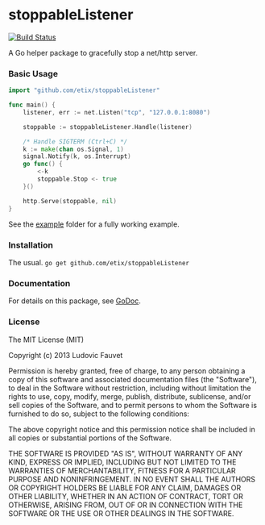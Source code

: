 # stoppableListener

[![Build Status](https://travis-ci.org/etix/stoppableListener.png?branch=master)](https://travis-ci.org/etix/stoppableListener)

A Go helper package to gracefully stop a net/http server.

### Basic Usage

```go
import "github.com/etix/stoppableListener"

func main() {
    listener, err := net.Listen("tcp", "127.0.0.1:8080")

    stoppable := stoppableListener.Handle(listener)

    /* Handle SIGTERM (Ctrl+C) */
    k := make(chan os.Signal, 1)
    signal.Notify(k, os.Interrupt)
    go func() {
        <-k
        stoppable.Stop <- true
    }()

    http.Serve(stoppable, nil)
}

```

See the [example](https://github.com/etix/stoppableListener/tree/master/example) folder for a fully working example.

### Installation

The usual. `go get github.com/etix/stoppableListener`

### Documentation

For details on this package, see [GoDoc](http://godoc.org/github.com/etix/stoppableListener).

### License

The MIT License (MIT)

Copyright (c) 2013 Ludovic Fauvet

Permission is hereby granted, free of charge, to any person obtaining a copy
of this software and associated documentation files (the "Software"), to deal
in the Software without restriction, including without limitation the rights
to use, copy, modify, merge, publish, distribute, sublicense, and/or sell
copies of the Software, and to permit persons to whom the Software is
furnished to do so, subject to the following conditions:

The above copyright notice and this permission notice shall be included in
all copies or substantial portions of the Software.

THE SOFTWARE IS PROVIDED "AS IS", WITHOUT WARRANTY OF ANY KIND, EXPRESS OR
IMPLIED, INCLUDING BUT NOT LIMITED TO THE WARRANTIES OF MERCHANTABILITY,
FITNESS FOR A PARTICULAR PURPOSE AND NONINFRINGEMENT. IN NO EVENT SHALL THE
AUTHORS OR COPYRIGHT HOLDERS BE LIABLE FOR ANY CLAIM, DAMAGES OR OTHER
LIABILITY, WHETHER IN AN ACTION OF CONTRACT, TORT OR OTHERWISE, ARISING FROM,
OUT OF OR IN CONNECTION WITH THE SOFTWARE OR THE USE OR OTHER DEALINGS IN
THE SOFTWARE.

